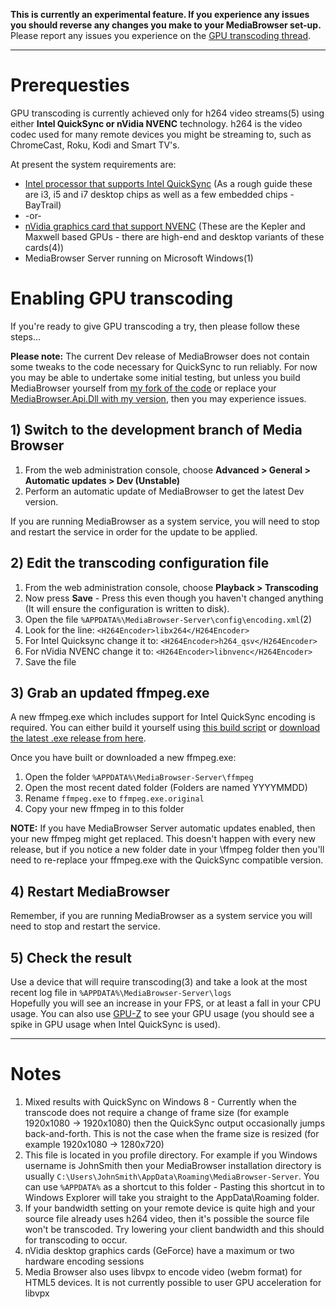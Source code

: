 **This is currently an experimental feature. If you experience any issues you should reverse any changes you make to your MediaBrowser set-up.**  
Please report any issues you experience on the [GPU transcoding thread](http://mediabrowser.tv/community/index.php?/topic/10723-gpu-transcoding/?view=getnewpost).
***
# Prerequesties
GPU transcoding is currently achieved only for h264 video streams(5) using either **Intel QuickSync or nVidia NVENC** technology. h264 is the video codec used for many remote devices you might be streaming to, such as ChromeCast, Roku, Kodi and Smart TV's. 

At present the system requirements are:  
* [Intel processor that supports Intel QuickSync](http://ark.intel.com/search/advanced?s=t&QuickSyncVideo=true) (As a rough guide these are i3, i5 and i7 desktop chips as well as a few embedded chips - BayTrail)
* -or-
* [nVidia graphics card that support NVENC](https://developer.nvidia.com/nvidia-video-codec-sdk#gpulist) (These are the Kepler and Maxwell based GPUs - there are high-end and desktop variants of these cards(4))
* MediaBrowser Server running on Microsoft Windows(1)

# Enabling GPU transcoding

If you're ready to give GPU transcoding a try, then please follow these steps...

**Please note:** The current Dev release of MediaBrowser does not contain some tweaks to the code necessary for QuickSync to run reliably. For now you may be able to undertake some initial testing, but unless you build MediaBrowser yourself from [my fork of the code](https://github.com/mjb2000/MediaBrowser) or replace your [MediaBrowser.Api.Dll with my version](https://github.com/mjb2000/MediaBrowser/releases/download/3.0.5492.946/MediaBrowser.Api.dll), then you may experience issues.

## 1) Switch to the development branch of Media Browser  
1. From the web administration console, choose **Advanced > General > Automatic updates > Dev (Unstable)**
2. Perform an automatic update of MediaBrowser to get the latest Dev version.

If you are running MediaBrowser as a system service, you will need to stop and restart the service in order for the update to be applied.

## 2) Edit the transcoding configuration file
1. From the web administration console, choose **Playback > Transcoding**
2. Now press **Save** - Press this even though you haven't changed anything (It will ensure the configuration is written to disk).
3. Open the file `%APPDATA%\MediaBrowser-Server\config\encoding.xml`(2)
4. Look for the line: `<H264Encoder>libx264</H264Encoder>`
5. For Intel Quicksync change it to: `<H264Encoder>h264_qsv</H264Encoder>`
6. For nVidia NVENC change it to: `<H264Encoder>libnvenc</H264Encoder>`
7. Save the file

## 3) Grab an updated ffmpeg.exe
A new ffmpeg.exe which includes support for Intel QuickSync encoding is required. You can either build it yourself using [this build script](https://github.com/mjb2000/media-autobuild_suite) or [download the latest .exe release from here](https://github.com/mjb2000/media-autobuild_suite/releases/download/1.3/ffmpeg.exe).

Once you have built or downloaded a new ffmpeg.exe:

1. Open the folder `%APPDATA%\MediaBrowser-Server\ffmpeg`
2. Open the most recent dated folder (Folders are named YYYYMMDD)
3. Rename `ffmpeg.exe` to `ffmpeg.exe.original`
4. Copy your new ffmpeg in to this folder

**NOTE:** If you have MediaBrowser Server automatic updates enabled, then your new ffmpeg might get replaced. This doesn't happen with every new release, but if you notice a new folder date in your \ffmpeg folder then you'll need to re-replace your ffmpeg.exe with the QuickSync compatible version.

## 4) Restart MediaBrowser
Remember, if you are running MediaBrowser as a system service you will need to stop and restart the service.

## 5) Check the result
Use a device that will require transcoding(3) and take a look at the most recent log file in `%APPDATA%\MediaBrowser-Server\logs`  
Hopefully you will see an increase in your FPS, or at least a fall in your CPU usage. You can also use [GPU-Z](http://www.techpowerup.com/downloads/SysInfo/GPU-Z/) to see your GPU usage (you should see a spike in GPU usage when Intel QuickSync is used).
***
# Notes
1. Mixed results with QuickSync on Windows 8 - Currently when the transcode does not require a change of frame size (for example 1920x1080 -> 1920x1080) then the QuickSync output occasionally jumps back-and-forth. This is not the case when the frame size is resized (for example 1920x1080 -> 1280x720)
2. This file is located in you profile directory. For example if you Windows username is JohnSmith then your MediaBrowser installation directory is usually `C:\Users\JohnSmith\AppData\Roaming\MediaBrowser-Server`. You can use `%APPDATA%` as a shortcut to this folder - Pasting this shortcut in to Windows Explorer will take you straight to the AppData\Roaming folder.
3. If your bandwidth setting on your remote device is quite high and your source file already uses h264 video, then it's possible the source file won't be transcoded. Try lowering your client bandwidth and this should for transcoding to occur.
4. nVidia desktop graphics cards (GeForce) have a maximum or two hardware encoding sessions
5. Media Browser also uses libvpx to encode video (webm format) for HTML5 devices. It is not currently possible to user GPU acceleration for libvpx